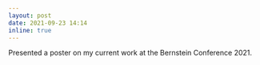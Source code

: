 ```yaml
---
layout: post
date: 2021-09-23 14:14
inline: true
---
```


Presented a poster on my current work at the Bernstein Conference 2021.
